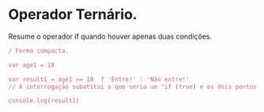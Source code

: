 # Operador Ternário.

Resume o operador if quando houver apenas duas condições.

```js
/ Forma compacta.

var age1 = 18

var result1 = age1 >= 18  ? 'Entre!' : 'Não entre!'
// A interrogação substitui o que seria um "if (true) e os dois pontos estão substituindo o 'else'" 

console.log(result1)
```

